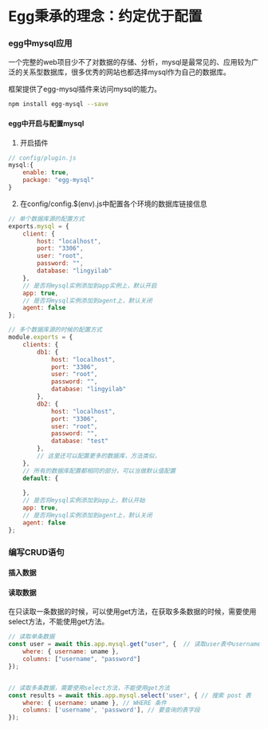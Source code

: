 # Egg秉承的理念：约定优于配置

### egg中mysql应用

一个完整的web项目少不了对数据的存储、分析，mysql是最常见的、应用较为广泛的关系型数据库，很多优秀的网站也都选择mysql作为自己的数据库。

框架提供了egg-mysql插件来访问mysql的能力。

```bash
npm install egg-mysql --save
```

#### egg中开启与配置mysql

1. 开启插件

```javascript
// config/plugin.js
mysql:{
    enable: true,
    package: "egg-mysql"
}
```

2. 在config/config.$(env).js中配置各个环境的数据库链接信息

```javascript
// 单个数据库源的配置方式
exports.mysql = {
    client: {
        host: "localhost",
        port: "3306",
        user: "root",
        password: "",
        database: "lingyilab"
    },
    // 是否将mysql实例添加到app实例上，默认开启
    app: true,
    // 是否将mysql实例添加到agent上，默认关闭
    agent: false
};

// 多个数据库源的时候的配置方式
module.exports = {
    clients: {
        db1: {
            host: "localhost",
            port: "3306",
            user: "root",
            password: "",
            database: "lingyilab"
        },
        db2: {
            host: "localhost",
            port: "3306",
            user: "root",
            password: "",
            database: "test"
        },
        // 这里还可以配置更多的数据库，方法类似，
    },
    // 所有的数据库配置都相同的部分，可以当做默认值配置
    default: {
        
    },
    // 是否将mysql实例添加到app上，默认开始
    app: true,
    // 是否将mysql实例添加到agent上，默认关闭
    agent: false
};
```

### 编写CRUD语句

#### 插入数据


#### 读取数据

在只读取一条数据的时候，可以使用get方法，在获取多条数据的时候，需要使用select方法，不能使用get方法。

```javascript
// 读取单条数据
const user = await this.app.mysql.get("user", {  // 读取user表中username、password两个字段，条件为username=传递进来的参数uname
    where: { username: uname },
    columns: ["username", "password"]
});


// 读取多条数据，需要使用select方法，不能使用get方法
const results = await this.app.mysql.select('user', { // 搜索 post 表
    where: { username: uname }, // WHERE 条件
    columns: ['username', 'password'], // 要查询的表字段
});
```